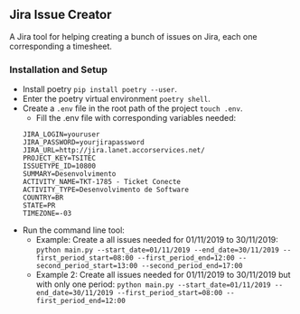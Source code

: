 ## Jira Issue Creator
  A Jira tool for helping creating a bunch of issues on Jira, each one corresponding a timesheet.

### Installation and Setup
  * Install poetry `pip install poetry --user`.
  * Enter the poetry virtual environment `poetry shell`.
  * Create a `.env` file in the root path of the project `touch .env`.
     * Fill the .env file with corresponding variables needed:
      ```
      JIRA_LOGIN=youruser
      JIRA_PASSWORD=yourjirapassword
      JIRA_URL=http://jira.lanet.accorservices.net/
      PROJECT_KEY=TSITEC
      ISSUETYPE_ID=10800
      SUMMARY=Desenvolvimento
      ACTIVITY_NAME=TKT-1785 - Ticket Conecte
      ACTIVITY_TYPE=Desenvolvimento de Software
      COUNTRY=BR
      STATE=PR
      TIMEZONE=-03
      ```
  * Run the command line tool:
    * Example: Create a all issues needed for 01/11/2019 to 30/11/2019:
     `python main.py --start_date=01/11/2019 --end_date=30/11/2019 --first_period_start=08:00 --first_period_end=12:00 --second_period_start=13:00 --second_period_end=17:00`
    * Example 2: Create all issues needed for 01/11/2019 to 30/11/2019 but with only one period:
    `python main.py --start_date=01/11/2019 --end_date=30/11/2019 --first_period_start=08:00 --first_period_end=12:00`
